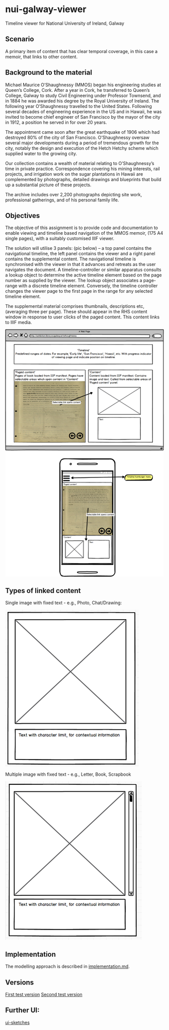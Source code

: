 # nui-galway-viewer
Timeline viewer for National University of Ireland, Galway

## Scenario 
A primary item of content that has clear temporal coverage, in this case a memoir, that links to other content.

## Background to the material

Michael Maurice O’Shaughnessy (MMOS) began his engineering studies at Queen’s College, Cork. After a year in Cork, he transferred to Queen’s College, Galway to study Civil Engineering under Professor Townsend, and in 1884 he was awarded his degree by the Royal University of Ireland. The following year O’Shaughnessy travelled to the United States. Following several decades of engineering experience in the US and in Hawaii, he was invited to become chief engineer of San Francisco by the mayor of the city in 1912, a position he served in for over 20 years.

The appointment came soon after the great earthquake of 1906 which had destroyed 80% of the city of San Francisco. O’Shaughnessy oversaw several major developments during a period of tremendous growth for the city, notably the design and execution of the Hetch Hetchy scheme which supplied water to the growing city.

Our collection contains a wealth of material relating to O’Shaughnessy’s time in private practice. Correspondence covering his mining interests, rail projects, and irrigation work on the sugar plantations in Hawaii are complemented by photographs, detailed drawings and blueprints that build up a substantial picture of these projects.

The archive includes over 2,200 photographs depicting site work, professional gatherings, and of his personal family life.

## Objectives

The objective of this assignment is to provide code and documentation to enable viewing and timeline based navigation of the MMOS memoir, (175 A4 single pages), with a suitably customised IIIF viewer.

The solution will utilise 3 panels: (pic below) – a top panel contains the navigational timeline, the left panel contains the viewer and a right panel contains the supplemental content. The navigational timeline is synchronised with the viewer in that it advances and retreats as the user navigates the document. A timeline-controller or similar apparatus consults a lookup object to determine the active timeline element based on the page number as supplied by the viewer. The lookup object associates a page-range with a discrete timeline element. Conversely, the timeline controller changes the viewer page to the first page in the range for any selected timeline element.

The supplemental material comprises thumbnails, descriptions etc, (averaging three per page). These should appear in the RHS content window in response to user clicks of the paged content. This content links to IIIF media.

![wireframe](images/viewer.png)

## Types of linked content

Single image with fixed text - e.g., Photo, Chat/Drawing:

![wireframe](images/single-image.png)

Multiple image with fixed text - e.g., Letter, Book, Scrapbook

![wireframe](images/multi-image.png)

## Implementation

The modelling approach is described in [implementation.md](implementation.md). 

## Versions

[First test version](release1.md)
[Second test version](release2.md)

## Further UI:

[ui-sketches](ui.md)

